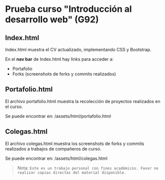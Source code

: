 # Prueba curso "Introducción al desarrollo web" (G92)

## Index.html
Index.html muestra el CV actualizado, implementando CSS y Bootstrap.

En el **nav bar** de Index.html hay links para acceder a:
 - Portafolio
 - Forks (screenshots de forks y commits realizados)

## Portafolio.html
El archivo portafolio.html muestra la recolección de proyectos realizados en el curso.

Se puede encontrar en: /assets/html/portafolio.html

## Colegas.html
El archivo colegas.html muestra los screenshots de forks y commits realizados a trabajos de compañeros de curso.

Se puede encontrar en: /assets/html/colegas.html 

> Nota: `Este es un trabajo personal con fines académicos. Favor no realizar copias directas del material disponible.`
